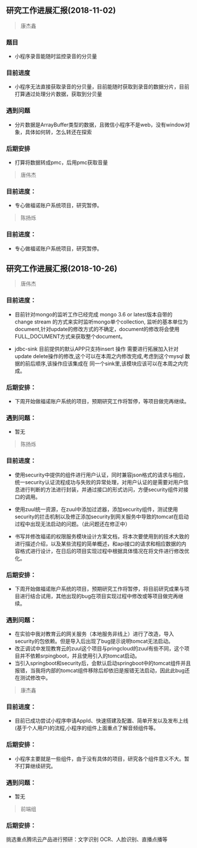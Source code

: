 ## 研究工作进展汇报(2018-11-02)

> 康杰鑫

### 题目
- 小程序录音能随时监控录音的分贝量
### 目前进度
- 小程序无法直接获取录音的分贝量，目前能随时获取到录音的数据分片，目前打算通过处理分片数据，获取到分贝量
### 遇到问题
- 分片数据是ArrayBuffer类型的数据，且微信小程序不是web，没有window对象，具体如何转，怎么转还在探索
### 后期安排
- 打算将数据转成pmc，后用pmc获取音量

> 唐伟杰

### 目前进度：
- 专心做福诺账户系统项目，研究暂停。

> 陈扬烁

### 目前进度：
- 专心做福诺账户系统项目，研究暂停。






## 研究工作进展汇报(2018-10-26)

> 唐伟杰

### 目前进度：
- 目前针对mongo的监听工作已经完成 mongo 3.6 or latest版本自带的 change stream 的方式来实时监听mongo单个collection, 监听的基本单位为document,针对update的修改方式的不确定，document的修改将会使用FULL_DOCUMENT方式来获取整个document。

- jdbc-sink 目前提供的默认APP只支持insert 操作 需要进行拓展加入针对update delete操作的修改,这个可以在本周之内修改完成,考虑到这个mysql 数据的前后顺序,该操作应该集成在 同一个sink里,该模块应该可以在本周之内完成。

### 后期安排：
- 下周开始做福诺账户系统的项目，预期研究工作将暂停，等项目做完再继续。

### 遇到问题：
- 暂无




> 陈扬烁

### 目前进度：
- 使用security中提供的组件进行用户认证，同时兼容json格式的请求与相应，统一security认证流程成功与失败的异常处理，对用户认证的是需要对用户信息进行判断的方法进行封装，并通过接口的形式访问，方便security组件对接口的调用。

- 使用zuul统一资源，在zuul中添加过滤器，添加security组件，测试使用security的拦击机制以及修正添加security到网关服务中导致的tomcat在启动过程中出现无法启动的问题。（此问题还在修正中）

- 书写并修改福诺的权限服务模块设计方案文档，将本次要使用到的技术大致的进行描述介绍，以及某些流程的简单概述，和api接口的请求和相应数据的内容格式进行设计，在日后的项目实现过程中根据具体情况在将文件进行修改优化。
### 后期安排：
- 下周开始做福诺账户系统的项目，预期研究工作将暂停，将目前研究成果与项目进行结合试用，其他出现的bug在项目实现过程中修改或等项目做完再继续。

### 遇到问题：
- 在实验中我对教育云的网关服务（本地服务非线上）进行了改造，导入security的包依赖。但是导入后出现了bug提示说明tomcat无法启动。
- 改正调试中发现教育云的zuul这个项目与pringcloud的zuul有些不同，这个项目并不依赖srpingboot，并且使用引入的tomcat启动。
- 当引入springboot和security后，会默认启动springboot中的tomcat组件并且报错，当我将内部的tomcat组件移除后却依旧是报错无法启动，因此此bug还在测试修改中。


> 康杰鑫

### 目前进度：
- 目前已成功尝试小程序申请AppId、快速搭建及配置、简单开发以及发布上线(基于个人用户)的流程,小程序的组件上面重点了解音频组件等。

### 后期安排：
- 小程序主要就是一些组件，由于没有具体的项目，研究各个组件意义不大。暂不打算继续研究。

### 遇到问题：
- 暂无



> 前端组

### 后期安排：
挑选重点腾讯云产品进行预研：文字识别 OCR、人脸识别、直播点播等